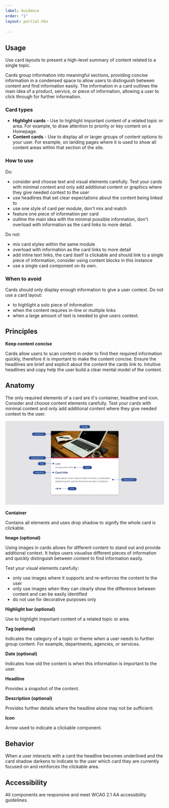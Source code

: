 ```yaml
---
label: Guidance
order: "1"
layout: partial.hbs

---
```

## Usage

Use card layouts to present a high-level summary of content related to a single topic.

Cards group information into meaningful sections, providing concise information in a condensed space to allow users to distinguish between content and find information easily. The information in a card outlines the main idea of a product, service, or piece of information, allowing a user to click through for further information.

### Card types

* **Highlight cards** - Use to highlight important content of a related topic or area. For example, to draw attention to priority or key content on a Homepage.
* **Content cards** - Use to display all or larger groups of content options to your user. For example, on landing pages where it is used to show all content areas within that section of the site.

### How to use

Do:

* consider and choose text and visual elements carefully. Test your cards with minimal content and only add additional content or graphics where they give needed context to the user
* use headlines that set clear expectations about the content being linked to
* use one style of card per module, don't mix and match
* feature one piece of information per card
* outline the main idea with the minimal possible information, don't overload with information as the card links to more detail.

Do not:

* mix card styles within the same module
* overload with information as the card links to more detail
* add inline text links, the card itself is clickable and should link to a single piece of information, consider using content blocks in this instance
* use a single card component on its own.

### When to avoid

Cards should only display enough information to give a user context. Do not use a card layout:

* to highlight a solo piece of information
* when the content requires in-line or multiple links
* when a large amount of text is needed to give users context.

## 

## Principles

**Keep content concise**

Cards allow users to scan content in order to find their required information quickly, therefore it is important to make the content concise. Ensure the headlines are brief and explicit about the content the cards link to. Intuitive headlines and copy help the user build a clear mental model of the content.

## 

## Anatomy

The only required elements of a card are it's container, headline and icon. Consider and choose content elements carefully. Test your cards with minimal content and only add additional content where they give needed context to the user.

![Anatomy of card component](/uploads/cards-anatomy-1.png "Anatomy of card component")

**Container**

Contains all elements and uses drop shadow to signify the whole card is clickable.

**Image (optional)**

Using images in cards allows for different content to stand out and provide additional context. It helps users visualise different pieces of information and quickly distinguish between content to find information easily.

Test your visual elements carefully:

* only use images where it supports and re-enforces the content to the user
* only use images when they can clearly show the difference between content and can be easily identified
* do not use for decorative purposes only

**Highlight bar (optional)**

Use to highlight important content of a related topic or area.

**Tag (optional)**

Indicates the category of a topic or theme when a user needs to further group content. For example, departments, agencies, or services.

**Date (optional)**

Indicates how old the content is when this information is important to the user.

**Headline**

Provides a snapshot of the content.

**Description (optional)**

Provides further details where the headline alone may not be sufficient.

**Icon**

Arrow used to indicate a clickable component.

## 

## Behavior

When a user interacts with a card the headline becomes underlined and the card shadow darkens to indicate to the user which card they are currently focused on and reinforces the clickable area.

## 

## Accessibility

All components are responsive and meet WCAG 2.1 AA accessibility guidelines.